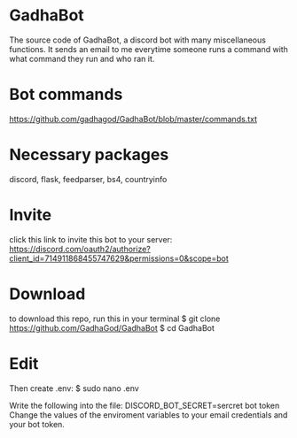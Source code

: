# GadhaBot
The source code of GadhaBot, a discord bot with many miscellaneous functions. It sends an email to me everytime someone runs a command with what command they run and who ran it.

# Bot commands
https://github.com/gadhagod/GadhaBot/blob/master/commands.txt

# Necessary packages
discord, flask, feedparser, bs4, countryinfo

# Invite
click this link to invite this bot to your server: https://discord.com/oauth2/authorize?client_id=714911868455747629&permissions=0&scope=bot

# Download
to download this repo, run this in your terminal
$ git clone https://github.com/GadhaGod/GadhaBot
$ cd GadhaBot

# Edit
Then create .env:
$ sudo nano .env

Write the following into the file:
DISCORD_BOT_SECRET=sercret bot token
Change the values of the enviroment variables to your email credentials and your bot token.
